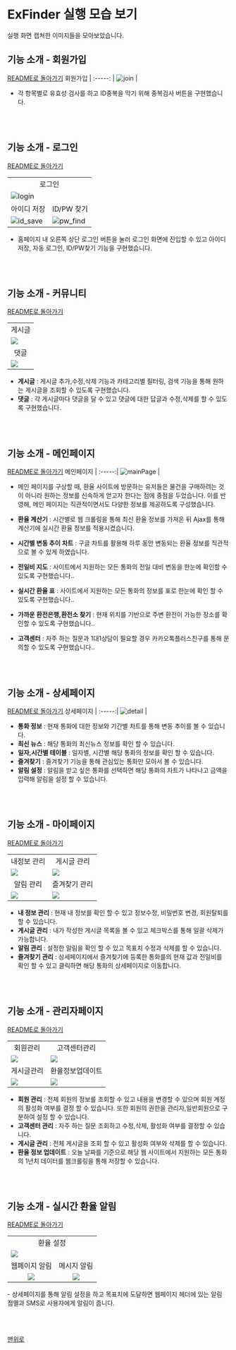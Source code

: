 # ExFinder 실행 모습 보기
실행 화면 캡쳐한 이미지들을 모아보았습니다.
    
## 기능 소개 - 회원가입
<a href="https://github.com/leewonbin/exFinder?tab=readme-ov-file#%EC%A3%BC%EC%9A%94-%EA%B8%B0%EB%8A%A5-">README로 돌아가기</a>
회원가입  | 
:-----: |
![join](https://github.com/user-attachments/assets/6977bbd7-842d-49a3-a103-98e03bfba260) |
- 각 항목별로 유효성 검사를 하고 ID중복을 막기 위해 중복검사 버튼을 구현했습니다.

<br/><br/>

## 기능 소개 - 로그인
<a href="https://github.com/leewonbin/exFinder?tab=readme-ov-file#%EC%A3%BC%EC%9A%94-%EA%B8%B0%EB%8A%A5-">README로 돌아가기</a>

<table>
  <tr align="center">
    <td colspan="2">로그인</td>
  </tr>
  <tr>
    <td colspan="2">
       <img src="https://github.com/user-attachments/assets/6b570dd9-a5b7-4ba6-bb7b-077ccfabc7e1" alt="login"></td>   
    </td>
   </tr>
  <tr align="center">
    <td>아이디 저장</td>
    <td>ID/PW 찾기</td>
  </tr>
  <tr>
    <td><img src="https://github.com/user-attachments/assets/73e32532-4e0c-4f9e-8599-73491dbe3cb5" alt="id_save"></td>
    <td><img src="https://github.com/user-attachments/assets/6fbcff3a-dff0-4cbe-adf4-f98c7125020f" alt="pw_find"></td>
  </tr>
</table>

- 홈페이지 내 오른쪽 상단 로그인 버튼을 눌러 로그인 화면에 진입할 수 있고 아이디 저장, 자동 로그인, ID/PW찾기 기능을 구현했습니다.


<br/><br/>

## 기능 소개 - 커뮤니티
<a href="https://github.com/leewonbin/exFinder?tab=readme-ov-file#%EC%A3%BC%EC%9A%94-%EA%B8%B0%EB%8A%A5-">README로 돌아가기</a>
<table>
    <tr align="center">
        <td>게시글</td>
    </tr>
    <tr>
        <td><img src="https://github.com/user-attachments/assets/8f8e710c-d6f4-4101-b9ea-b1ba9bf3214d"></td>
    </tr>  
    <tr align="center">
        <td>댓글</td>
    </tr>
    <tr>
        <td><img src="https://github.com/user-attachments/assets/802597f7-ca16-4419-8b8b-7ae0d1e5baae"></td>
    </tr>
</table>

- <strong>게시글</strong> : 게시글 추가,수정,삭제 기능과 카테고리별 필터링, 검색 기능을 통해 원하는 게시글을 조회할 수 있도록 구현했습니다.
- <strong>댓글</strong> : 각 게시글마다 댓글을 달 수 있고 댓글에 대한 답글과 수정,삭제를 할 수 있도록 구현했습니다.

<br/><br/>

## 기능 소개 - 메인페이지
<a href="https://github.com/leewonbin/exFinder?tab=readme-ov-file#%EC%A3%BC%EC%9A%94-%EA%B8%B0%EB%8A%A5-">README로 돌아가기</a>
메인페이지 | 
:-----:|
![mainPage](https://github.com/user-attachments/assets/1e2d049c-b7b4-42a5-91b0-c4610d494099) |
- 메인 페이지를 구상할 때, 환율 사이트에 방문하는 유저들은 물건을 구매하려는 것이 아니라 원하는 정보를 신속하게 얻고자 한다는 점에 중점을 두었습니다. 이를 반영해, 메인 페이지는 직관적이면서도 다양한 정보를 제공하도록 구성했습니다.

- <strong>환율 계산기</strong> : 시간별로 웹 크롤링을 통해 최신 환율 정보를 가져온 뒤 Ajax를 통해 계산기에 실시간 환율 정보를 적용시켰습니다.

- <strong>시간별 변동 추이 차트</strong> : 구글 차트를 활용해 하루 동안 변동되는 환율 정보를 직관적으로 볼 수 있게 하였습니다.

- <strong>전일비 지도</strong> : 사이트에서 지원하는 모든 통화의 전일 대비 변동을 한눈에 확인할 수 있도록 구현했습니다..

- <strong>실시간 환율 표</strong> : 사이트에서 지원하는 모든 통화의 정보를 표로 한눈에 확인 할 수 있도록 구현했습니다..
  
- <strong>가까운 환전은행,환전소 찾기</strong> : 현재 위치를 기반으로 주변 환전이 가능한 장소를 확인할 수 있도록 구현했습니다..
  
- <strong>고객센터</strong> : 자주 하는 질문과 1대1상담이 필요할 경우 카카오톡플러스친구를 통해 문의할 수 있도록 구현했습니다..
  


<br/><br/>


## 기능 소개 - 상세페이지
<a href="https://github.com/leewonbin/exFinder?tab=readme-ov-file#%EC%A3%BC%EC%9A%94-%EA%B8%B0%EB%8A%A5-">README로 돌아가기</a>
상세페이지 | 
:-----:|
![detail](https://github.com/user-attachments/assets/efe7b22a-aa0e-4e8a-a50e-d8efb9072c1f) |
- <strong>통화 정보</strong> : 현재 통화에 대한 정보와 기간별 차트를 통해 변동 추이를 볼 수 있습니다.
- <strong>최신 뉴스</strong> : 해당 통화의 최신뉴스 정보를 확인 할 수 있습니다.
- <strong>일자,시간별 테이블</strong> : 일자별, 시간별 해당 통화의 정보를 확인 할 수 있습니다.
- <strong>즐겨찾기</strong> : 즐겨찾기 기능을 통해 관심있는 통화만 모아서 볼 수 있습니다.
- <strong>알림 설정</strong> : 알림을 받고 싶은 통화를 선택하면 해당 통화의 차트가 나타나고 금액을 입력해 알림을 설정 할 수 있습니다.

<br/><br/>

## 기능 소개 - 마이페이지
<a href="https://github.com/leewonbin/exFinder?tab=readme-ov-file#%EC%A3%BC%EC%9A%94-%EA%B8%B0%EB%8A%A5-">README로 돌아가기</a>
<table>
    <tr align="center">
        <td>내정보 관리</td>
        <td>게시글 관리</td>
    </tr>
    <tr>
        <td><img src="https://github.com/user-attachments/assets/f68c62c4-f7e8-4678-bff3-9eadb4d2b459"/></td>
        <td><img src="https://github.com/user-attachments/assets/d56e49d5-cffa-4d1d-9d72-23846d45b6ad"/></td>
    </tr>
    <tr align="center">
        <td>알림 관리</td>
        <td>즐겨찾기 관리</td>
    </tr>
    <tr>
        <td><img src="https://github.com/user-attachments/assets/4a6eb163-f2c1-4798-9732-d725aa3590a4"/></td>
        <td><img src="https://github.com/user-attachments/assets/c6bbcd8a-1755-4c29-92e2-4a9df063347f"/></td>
    </tr>
</table>

- <strong>내 정보 관리</strong> : 현재 내 정보를 확인 할 수 있고 정보수정, 비밀번호 변경, 회원탈퇴를 할 수 있습니다.
- <strong>게시글 관리</strong> : 내가 작성한 게시글 목록을 볼 수 있고 체크박스를 통해 일괄 삭제가 가능합니다.
- <strong>알림 관리</strong> : 설정한 알림을 확인 할 수 있고 목표치 수정과 삭제를 할 수 있습니다.
- <strong>즐겨찾기 관리</strong> : 상세페이지에서 즐겨찾기에 등록한 통화를의 현재 값과 전일비를 확인 할 수 있고 클릭하면 해당 통화의 상세페이지로 이동합니다. 

<br/><br/>

## 기능 소개 - 관리자페이지
<a href="https://github.com/leewonbin/exFinder?tab=readme-ov-file#%EC%A3%BC%EC%9A%94-%EA%B8%B0%EB%8A%A5-">README로 돌아가기</a>
<table>
    <tr align="center">
        <td>회원관리</td>
        <td>고객센터관리</td>
    </tr>
    <tr>
        <td><img src="https://github.com/user-attachments/assets/6fd6c701-e328-4ee9-b7ad-2f99caf5c2bc"/></td>
        <td><img src="https://github.com/user-attachments/assets/c2368b0e-60e6-489e-b729-aff37cd4a740"/></td>
    </tr>
    <tr align="center">
        <td>게시글관리</td>
        <td>환율정보업데이트</td>
    </tr>
    <tr>
        <td><img src="https://github.com/user-attachments/assets/a8b888a6-04b9-42d4-bf23-57493fbc2d3f"/></td>
        <td><img src="https://github.com/user-attachments/assets/8fc2902d-d2cf-4f83-86f3-0920391d79a6"/></td>
    </tr>
</table>

- <strong>회원 관리</strong> : 전체 회원의 정보를 조회할 수 있고 내용을 변경할 수 있으며 회원 계정의 활성화 여부를 결정 할 수 있습니다. 또한 회원의 권한을 관리자,일반회원으로 구분하여 설정 할 수 있습니다.
- <strong>고객센터 관리</strong> : 자주 하는 질문 조회하고 수정,삭제, 활성화 여부를 결정할 수 있습니다.
- <strong>게시글 관리</strong> : 전체 게시글을 조회 할 수 있고 활성화 여부와 삭제를 할 수 있습니다. 
- <strong>환율 정보 업데이트</strong> : 오늘 날짜를 기준으로 해당 웹 사이트에서 지원하는 모든 통화의 1년치 데이터를 웹크롤링을 통해 저장할 수 있습니다.

<br/><br/>

## 기능 소개 - 실시간 환율 알림
<a href="https://github.com/leewonbin/exFinder?tab=readme-ov-file#%EC%A3%BC%EC%9A%94-%EA%B8%B0%EB%8A%A5-">README로 돌아가기</a>
<table>
    <tr align="center">
        <td colspan="2">환율 설정</td>
    </tr>
    <tr>
        <td colspan="2"><img src="https://github.com/user-attachments/assets/c7df34c1-0802-482d-a73a-db61b0735ebc"></td>
    </tr>
    <tr align="center">
        <td>웹페이지 알림</td>
        <td>메시지 알림</td>
    </tr>
    <tr align="center">
        <td><img src="https://github.com/user-attachments/assets/08630588-8aab-4a22-867a-cce3a2fe179c"></td>
        <td><img src="https://github.com/user-attachments/assets/6d7bd03e-f4d1-418f-9419-1d8381330a6b"></td>
    </tr>
</table>
- 상세페이지를 통해 알림 설정을 하고 목표치에 도달하면 웹페이지 헤더에 있는 알림 점멸과 SMS로 사용자에게 알림이 줍니다.


<br/><br/>

<a href="https://github.com/leewonbin/exFinder/blob/master/Preview.md#exfinder-%EC%8B%A4%ED%96%89-%EB%AA%A8%EC%8A%B5-%EB%B3%B4%EA%B8%B0">맨위로</a>
